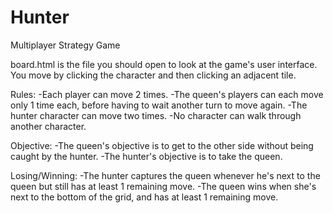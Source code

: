 # Hunter
Multiplayer Strategy Game

board.html is the file you should open to look at the game's user interface. 
You move by clicking the character and then clicking an adjacent tile. 


Rules: 
	-Each player can move 2 times. 
	-The queen's players can each move only 1 time each, before having to wait another turn to move again. 
	-The hunter character can move two times. 
	-No character can walk through another character. 


Objective: 
	-The queen's objective is to get to the other side without being caught by the hunter.
	-The hunter's objective is to take the queen. 

Losing/Winning:
	-The hunter captures the queen whenever he's next to the queen but still has at least 1 remaining move. 
	-The queen wins when she's next to the bottom of the grid, and has at least 1 remaining move. 